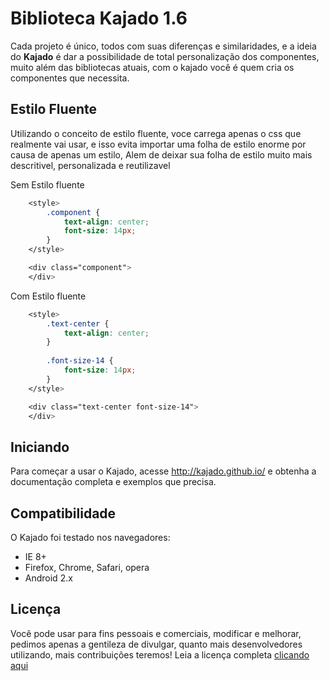 # Biblioteca Kajado 1.6

Cada projeto é único, todos com suas diferenças e similaridades, e a ideia do **Kajado** é dar a possibilidade de total personalização dos componentes, muito além das bibliotecas atuais, com o kajado você é quem cria os componentes que necessita.

Estilo Fluente
-----------------

Utilizando o conceito de estilo fluente, voce carrega apenas o css que realmente vai usar, e isso evita importar uma folha de estilo enorme por causa de apenas um estilo, Alem de deixar sua folha de estilo muito mais descritivel, personalizada e reutilizavel

Sem Estilo fluente
```css
    <style>
        .component {
            text-align: center;
            font-size: 14px;
        }
    </style>

    <div class="component">
    </div>
```

Com Estilo fluente
```css
    <style>
        .text-center {
            text-align: center;
        }
        
        .font-size-14 {
            font-size: 14px;
        }
    </style>

    <div class="text-center font-size-14">
    </div>
```


Iniciando
-----------------

Para começar a usar o Kajado, acesse <http://kajado.github.io/> e obtenha a documentação completa e exemplos que precisa.


Compatibilidade
-----------------

O Kajado foi testado nos navegadores:

* IE 8+
* Firefox, Chrome, Safari, opera
* Android 2.x


Licença
-----------------

Você pode usar para fins pessoais e comerciais, modificar e melhorar, pedimos apenas a gentileza de divulgar, quanto mais desenvolvedores utilizando, mais contribuições teremos! 
Leia a licença completa [clicando aqui](https://github.com/kajado/kajado/blob/master/LICENSE)

